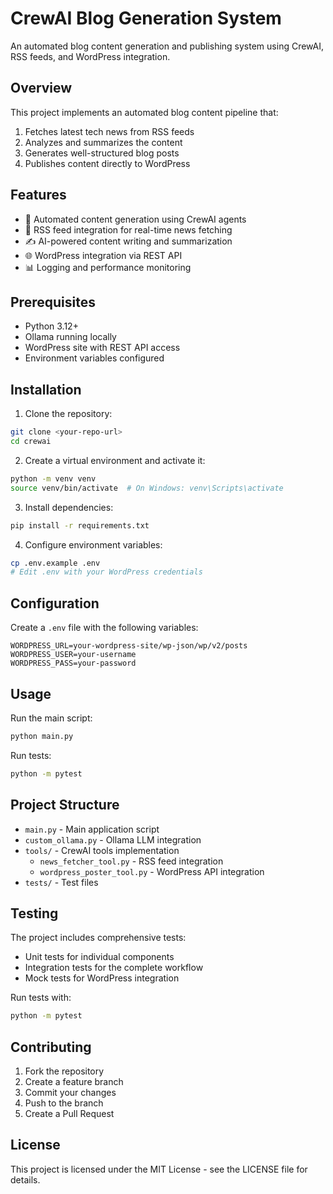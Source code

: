# CrewAI Blog Generation System

An automated blog content generation and publishing system using CrewAI, RSS feeds, and WordPress integration.

## Overview

This project implements an automated blog content pipeline that:
1. Fetches latest tech news from RSS feeds
2. Analyzes and summarizes the content
3. Generates well-structured blog posts
4. Publishes content directly to WordPress

## Features

- 🤖 Automated content generation using CrewAI agents
- 📰 RSS feed integration for real-time news fetching
- ✍️ AI-powered content writing and summarization
- 🌐 WordPress integration via REST API
- 📊 Logging and performance monitoring

## Prerequisites

- Python 3.12+
- Ollama running locally
- WordPress site with REST API access
- Environment variables configured

## Installation

1. Clone the repository:
```bash
git clone <your-repo-url>
cd crewai
```

2. Create a virtual environment and activate it:
```bash
python -m venv venv
source venv/bin/activate  # On Windows: venv\Scripts\activate
```

3. Install dependencies:
```bash
pip install -r requirements.txt
```

4. Configure environment variables:
```bash
cp .env.example .env
# Edit .env with your WordPress credentials
```

## Configuration

Create a `.env` file with the following variables:
```
WORDPRESS_URL=your-wordpress-site/wp-json/wp/v2/posts
WORDPRESS_USER=your-username
WORDPRESS_PASS=your-password
```

## Usage

Run the main script:
```bash
python main.py
```

Run tests:
```bash
python -m pytest
```

## Project Structure

- `main.py` - Main application script
- `custom_ollama.py` - Ollama LLM integration
- `tools/` - CrewAI tools implementation
  - `news_fetcher_tool.py` - RSS feed integration
  - `wordpress_poster_tool.py` - WordPress API integration
- `tests/` - Test files

## Testing

The project includes comprehensive tests:
- Unit tests for individual components
- Integration tests for the complete workflow
- Mock tests for WordPress integration

Run tests with:
```bash
python -m pytest
```

## Contributing

1. Fork the repository
2. Create a feature branch
3. Commit your changes
4. Push to the branch
5. Create a Pull Request

## License

This project is licensed under the MIT License - see the LICENSE file for details.
